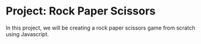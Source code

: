 # Project: Rock Paper Scissors

In this project, we will be creating a rock paper scissors game from scratch using Javascript.

